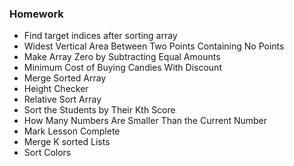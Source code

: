 ### Homework

- Find target indices after sorting array
- Widest Vertical Area Between Two Points Containing No Points
- Make Array Zero by Subtracting Equal Amounts
- Minimum Cost of Buying Candies With Discount
- Merge Sorted Array
- Height Checker
- Relative Sort Array
- Sort the Students by Their Kth Score
- How Many Numbers Are Smaller Than the Current Number
- Mark Lesson Complete
- Merge K sorted Lists
- Sort Colors

